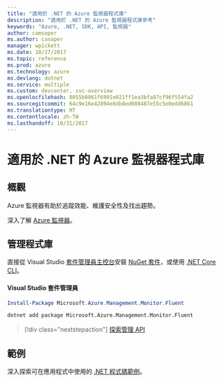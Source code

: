 ```yaml
---
title: "適用於 .NET 的 Azure 監視器程式庫"
description: "適用於 .NET 的 Azure 監視器程式庫參考"
keywords: "Azure, .NET, SDK, API, 監視器"
author: camsoper
ms.author: casoper
manager: wpickett
ms.date: 10/27/2017
ms.topic: reference
ms.prod: azure
ms.technology: azure
ms.devlang: dotnet
ms.service: multiple
ms.custom: devcenter, svc-overview
ms.openlocfilehash: 8055b8861f6991e021ff1ea3bfa87cf96f554fa2
ms.sourcegitcommit: 64c9e16e42894e8db8ed088487e55c5e0edd6861
ms.translationtype: HT
ms.contentlocale: zh-TW
ms.lasthandoff: 10/31/2017
---
```

# <a name="azure-monitor-libraries-for-net"></a>適用於 .NET 的 Azure 監視器程式庫

## <a name="overview"></a>概觀

Azure 監視器有助於追蹤效能、維護安全性及找出趨勢。

深入了解 [Azure 監視器](/azure/monitoring-and-diagnostics/)。   

## <a name="management-library"></a>管理程式庫

直接從 Visual Studio [套件管理員主控台][PackageManager]安裝 [NuGet 套件](https://www.nuget.org/packages/Microsoft.Azure.Management.Monitor.Fluent)，或使用 [.NET Core CLI][DotNetCLI]。

#### <a name="visual-studio-package-manager"></a>Visual Studio 套件管理員

```powershell
Install-Package Microsoft.Azure.Management.Monitor.Fluent
```

```bash
dotnet add package Microsoft.Azure.Management.Monitor.Fluent
```

> [!div class="nextstepaction"]
> [探索管理 API](/dotnet/api/overview/azure/monitor/management)

## <a name="samples"></a>範例

深入探索可在應用程式中使用的 [.NET 程式碼範例](https://azure.microsoft.com/resources/samples/?platform=dotnet)。

[PackageManager]: https://docs.microsoft.com/nuget/tools/package-manager-console
[DotNetCLI]: https://docs.microsoft.com/dotnet/core/tools/dotnet-add-package